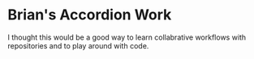 # Brian's Accordion Work
I thought this would be a good way to learn collabrative workflows with repositories and to play around with code.
